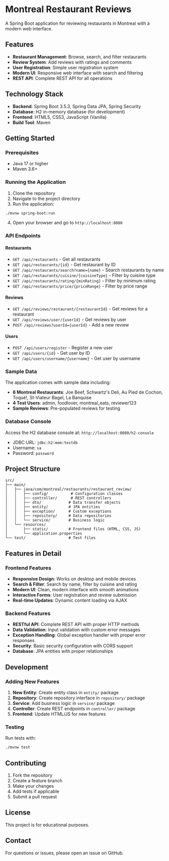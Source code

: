 # Montreal Restaurant Reviews

A Spring Boot application for reviewing restaurants in Montreal with a modern web interface.

## Features

- **Restaurant Management**: Browse, search, and filter restaurants
- **Review System**: Add reviews with ratings and comments
- **User Registration**: Simple user registration system
- **Modern UI**: Responsive web interface with search and filtering
- **REST API**: Complete REST API for all operations

## Technology Stack

- **Backend**: Spring Boot 3.5.3, Spring Data JPA, Spring Security
- **Database**: H2 in-memory database (for development)
- **Frontend**: HTML5, CSS3, JavaScript (Vanilla)
- **Build Tool**: Maven

## Getting Started

### Prerequisites

- Java 17 or higher
- Maven 3.6+

### Running the Application

1. Clone the repository
2. Navigate to the project directory
3. Run the application:

```bash
./mvnw spring-boot:run
```

4. Open your browser and go to `http://localhost:8080`

### API Endpoints

#### Restaurants
- `GET /api/restaurants` - Get all restaurants
- `GET /api/restaurants/{id}` - Get restaurant by ID
- `GET /api/restaurants/search?name={name}` - Search restaurants by name
- `GET /api/restaurants/cuisine/{cuisineType}` - Filter by cuisine type
- `GET /api/restaurants/rating/{minRating}` - Filter by minimum rating
- `GET /api/restaurants/price/{priceRange}` - Filter by price range

#### Reviews
- `GET /api/reviews/restaurant/{restaurantId}` - Get reviews for a restaurant
- `GET /api/reviews/user/{userId}` - Get reviews by user
- `POST /api/reviews?userId={userId}` - Add a new review

#### Users
- `POST /api/users/register` - Register a new user
- `GET /api/users/{id}` - Get user by ID
- `GET /api/users/username/{username}` - Get user by username

### Sample Data

The application comes with sample data including:

- **6 Montreal Restaurants**: Joe Beef, Schwartz's Deli, Au Pied de Cochon, Toqué!, St-Viateur Bagel, La Banquise
- **4 Test Users**: admin, foodlover, montreal_eats, reviewer123
- **Sample Reviews**: Pre-populated reviews for testing

### Database Console

Access the H2 database console at: `http://localhost:8080/h2-console`
- JDBC URL: `jdbc:h2:mem:testdb`
- Username: `sa`
- Password: `password`

## Project Structure

```
src/
├── main/
│   ├── java/com/montreal/restaurants/restaurant_review/
│   │   ├── config/          # Configuration classes
│   │   ├── controller/      # REST controllers
│   │   ├── dto/            # Data transfer objects
│   │   ├── entity/         # JPA entities
│   │   ├── exception/      # Custom exceptions
│   │   ├── repository/     # Data repositories
│   │   └── service/        # Business logic
│   └── resources/
│       ├── static/         # Frontend files (HTML, CSS, JS)
│       └── application.properties
└── test/                   # Test files
```

## Features in Detail

### Frontend Features
- **Responsive Design**: Works on desktop and mobile devices
- **Search & Filter**: Search by name, filter by cuisine and rating
- **Modern UI**: Clean, modern interface with smooth animations
- **Interactive Forms**: User registration and review submission
- **Real-time Updates**: Dynamic content loading via AJAX

### Backend Features
- **RESTful API**: Complete REST API with proper HTTP methods
- **Data Validation**: Input validation with custom error messages
- **Exception Handling**: Global exception handler with proper error responses
- **Security**: Basic security configuration with CORS support
- **Database**: JPA entities with proper relationships

## Development

### Adding New Features

1. **New Entity**: Create entity class in `entity/` package
2. **Repository**: Create repository interface in `repository/` package
3. **Service**: Add business logic in `service/` package
4. **Controller**: Create REST endpoints in `controller/` package
5. **Frontend**: Update HTML/JS for new features

### Testing

Run tests with:
```bash
./mvnw test
```

## Contributing

1. Fork the repository
2. Create a feature branch
3. Make your changes
4. Add tests if applicable
5. Submit a pull request

## License

This project is for educational purposes.

## Contact

For questions or issues, please open an issue on GitHub. 